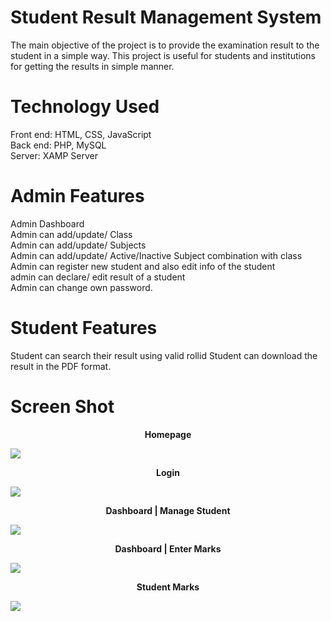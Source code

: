 #  Student Result Management System

The main objective of the project is to provide the examination result to the student in a simple way.
This project is useful for students and institutions for getting the results in simple manner.

# Technology Used

Front end: HTML, CSS, JavaScript <br/>
Back end: PHP, MySQL  <br/>
Server: XAMP Server

# Admin Features

Admin Dashboard <br/>
Admin can add/update/ Class <br/>
Admin can add/update/ Subjects  <br/>
Admin can add/update/ Active/Inactive Subject combination with class  <br/>
Admin can register new student and also edit info of the student  <br/>
admin can declare/ edit  result of a student  <br/>
Admin can change own password.

# Student Features

Student can search their result using valid rollid
Student can download the result in the PDF format.

# Screen Shot

<p align="center"><b>Homepage</b></p>
<img src="https://github.com/Govind155/Student-Result-Management-System/blob/master/images/screenshot01.PNG">

<p align="center"><b>Login</b></p>
<img src="https://github.com/Govind155/Student-Result-Management-System/blob/master/images/screenshot02.PNG">

<p align="center"><b>Dashboard | Manage Student </b></p>
<img src="https://github.com/Govind155/Student-Result-Management-System/blob/master/images/screenshot03.PNG">

<p align="center"><b>Dashboard | Enter Marks</b></p>
<img src="https://github.com/Govind155/Student-Result-Management-System/blob/master/images/screenshot04.PNG">

<p align="center"><b>Student Marks</b></p>
<img src="https://github.com/Govind155/Student-Result-Management-System/blob/master/images/screenshot05.PNG">

 

 

 

 


 

